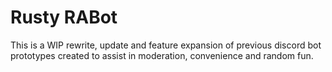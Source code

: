 # Rusty RABot
This is a WIP rewrite, update and feature expansion of previous discord bot prototypes created to assist in moderation, convenience and random fun.
